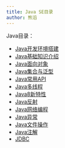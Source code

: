 ```yaml
---
title: Java SE目录
author: 熊滔
---
```


Java目录：

- [Java开发环境搭建](/vuepress-blog/Java/Java开发环境搭建)
- [Java基础知识介绍](/vuepress-blog/Java/Java基础知识介绍)
- [Java面向对象](/vuepress-blog/Java/Java面向对象)
- [Java集合与泛型](/vuepress-blog/Java/Java集合与泛型)
- [Java常用API](/vuepress-blog/Java/Java常用API)
- [Java多线程](/vuepress-blog/Java/Java多线程)
- [Java8新特性](/vuepress-blog/Java/Java8特性)
- [Java反射](/vuepress-blog/Java/Java反射)
- [Java网络编程](/vuepress-blog/Java/Java网络编程)
- [Java异常](/vuepress-blog/Java/Java异常)
- [Java文件操作](/vuepress-blog/Java/Java文件操作)
- [Java注解](/vuepress-blog/Java/Java注解)
- [JDBC](/vuepress-blog/Java/JDBC)

<Disqus />